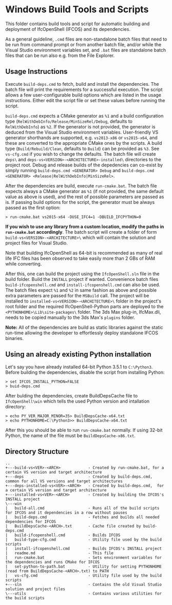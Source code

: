 Windows Build Tools and Scripts
===============================
This folder contains build tools and script for automatic building and deployment of IfcOpenShell (IFCOS)
and its dependencies.

As a general guideline, `.cmd` files are non-standalone batch files that need to be run from command
prompt or from another batch file, and/or while the Visual Studio environment variables set, and `.bat` files are
standalone batch files that can be run also e.g. from the File Explorer.

Usage Instructions
------------------
Execute `build-deps.cmd` to fetch, build and install the dependencies. The batch file will print
the requirements for a successful execution. The script allows a few user-configurable build options
which are listed in the usage instructions. Either edit the script file or set these values before
running the script.

`build-deps.cmd` expects a CMake generator as `%1` and a build configuration type (`RelWithDebInfo/Release/MinSizeRel/Debug`,
defaults to `RelWithDebInfo`) as `%2`. If the generator is not provided, the generator is deduced from the Visual Studio
environment variables. User-friendly VS generator shorthands are supported, e.g. `vs2013-x86` or `vs2015-x64`, and these are
converted to the appropriate CMake ones by the scripts. A build type (`Build/Rebuild/Clean`, defaults to `Build`) can be
provided as `%3`. See `vs-cfg.cmd` if you wish to change the defaults. The batch file will create `deps\` and
`deps-vs<VERSION>-<ARCHITECTURE>-installed\` directories to the project root. Debug and release builds of the depedencies
can co-exist by simply running `build-deps.cmd <GENERATOR> Debug` and `build-deps.cmd <GENERATOR> <Release|RelWithDebInfo|MinSizeRel>`.

After the dependencies are build, execute `run-cmake.bat`. The batch file expects always a CMake generator as `%1`
(if not provided, the same default value as above is used), and the rest of possible parameters are passed as is.
If passing build options for the script, the generator must be always passed as the first option:
```
> run-cmake.bat vs2015-x64 -DUSE_IFC4=1 -DBUILD_IFCPYTHON=0
```

**If you wish to use any library from a custom location, modify the paths in `run-cmake.bat` accordingly**. The batch
script will create a folder of form `build-vs<VERSION>-<ARCHITECTURE>\` which will contain the solution and project
files for Visual Studio.

Note that building IfcOpenShell as 64-bit is recommended as many of real life IFC files has been observed to take
easily more than 2 GBs of RAM while converting.

After this, one can build the project using the `IfcOpenShell.sln` file in the build folder. Build the `INSTALL` project
if wanted. Convenience batch files `build-ifcopenshell.cmd` and `install-ifcopenshell.cmd` can also be used. The batch files
expect `%1` and `%2` in same fashion as above and possible extra parameters are passed for the `MSBuild` call. The project will
be installed to `installed-vs<VERSION>-<ARCHITECTURE>\` folder in the project's root folder and the required IfcOpenShell-Python
parts are deployed to the `<PYTHONHOME>\Lib\site-packages\` folder. The 3ds Max plug-in, IfcMax.dli, needs to be copied manually
to the 3ds Max's `plugins` folder.

**Note:** All of the dependencies are build as static libraries against the static run-time allowing the developer
to effortlessly deploy standalone IFCOS binaries.

Using an already existing Python installation
---------------------------------------------

Let's say you have already installed 64-bit Python 3.5.1 to `C:\Python3`.
Before building the dependencies, disable the script from installing Python:
```
> set IFCOS_INSTALL_PYTHON=FALSE
> buid-deps.cmd
```

After bulding the dependencies, create BuildDepsCache file to `IfcOpenShell\win` which tells the used Python version and intallation directory:
```
> echo PY_VER_MAJOR_MINOR=35> BuildDepsCache-x64.txt
> echo PYTHONHOME=C:\Python3>> BuildDepsCache-x64.txt
```

After this you should be able to run `run-cmake.bat` normally. If using 32-bit Python, the name of the file must be `BuildDepsCache-x86.txt`.

Directory Structure
------------------
```
..
+---build-vs<VER>-<ARCH>            - Created by run-cmake.bat, for a certain VS version and target architecture
+---deps                            - Created by build-deps.cmd, common for all VS versions and target architectures
+---deps-installed-vs<VER>-<ARCH>   - Created by build-deps.cmd,  for a certain VS version and target architecture
+---installed-vs<VER>-<ARCH>        - Created by building the IFCOS's INSTALL project
\---win
|   build-all.cmd                   - Runs all of the build scripts for IFCOS and it dependencies in a row without pauses
|   build-deps.cmd                  - Fetches and builds all needed dependencies for IFCOS
|   BuildDepsCache-<ARCH>.txt       - Cache file created by build-deps.cmd
|   build-ifcopenshell.cmd          - Builds IFCOS
|   build-type-cfg.cmd              - Utility file used by the build scripts
|   install-ifcopenshell.cmd        - Builds IFCOS's INSTALL project
|   readme.md                       - This file
|   run-cmake.bat                   - Sets environment variables for the dependencies and runs CMake for IFCOS
|   set-python-to-path.bat          - Utility for setting PYTHONHOME (read from BuildDepsCache-<ARCH>.txt) to PATH
|   vs-cfg.cmd                      - Utility file used by the build scripts
+---sln                             - Contains the old Visual Studio solution and project files
\---utils                           - Contains various utilities for the build scripts
```
